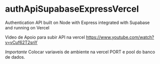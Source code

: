 # authApiSupabaseExpressVercel
Authentication API built on Node with Express integrated with Supabase and running on Vercel


Video de Apoio
para subir API na vercel
https://www.youtube.com/watch?v=vCuf62T2snY

*Importante*
Colocar variaveis de ambiente na vercel PORT e pool do banco de dados.

